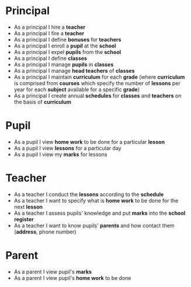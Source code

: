 # Principal
* As a principal I hire a **teacher**  
* As a principal I fire a **teacher**  
* As a principal I define **bonuses** for **teachers**  
* As a principal I enroll a **pupil** at the **school**  
* As a principal I expel **pupils** from the **school** 
* As a principal I define **classes**  
* As a principal I manage **pupils** in **classes**  
* As a principal I manage **head teachers** of **classes**  
* As a principal I maintain **curriculum** for each **grade** (where **curriculum** is comprised from **courses** which specify the number of **lessons** per year for each **subject** available for a specific **grade**)
* As a principal I create annual **schedules** for **classes** and **teachers** on the basis of **curriculum** 
# Pupil
* As a pupil I view **home work** to be done for a particular **lesson**  
* As a pupil I view **lessons** for a particular day  
* As a pupil I view my **marks** for lessons  
# Teacher
* As a teacher I conduct the **lessons** according to the **schedule** 
* As a teacher I want to specify what is **home work** to be done for the next **lesson** 
* As a teacher I assess pupils' knowledge and put **marks** into the **school register** 
* As a teacher I want to know pupils' **parents** and how contact them (**address**, phone number) 
# Parent
* As a parent I view pupil's **marks**  
* As a parent I view pupil's **home work** to be done
